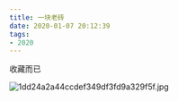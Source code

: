 ```yaml
---
title: 一块老砖
date: 2020-01-07 20:12:39
tags: 
- 2020
---
```

 收藏而已
<!---more--->
![1dd24a2a44ccdef349df3fd9a329f5f.jpg](https://i.loli.net/2020/01/07/FUkQr4abWtHdBcC.jpg)
